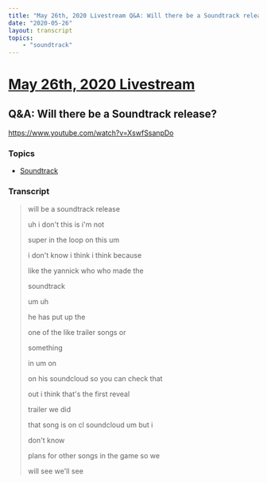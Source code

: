 ```yaml
---
title: "May 26th, 2020 Livestream Q&A: Will there be a Soundtrack release?"
date: "2020-05-26"
layout: transcript
topics:
    - "soundtrack"
---
```

# [May 26th, 2020 Livestream](../2020-05-26.md)
## Q&A: Will there be a Soundtrack release?
https://www.youtube.com/watch?v=XswfSsanpDo

### Topics
* [Soundtrack](../topics/soundtrack.md)

### Transcript

> will be a soundtrack release
> 
> uh i don't this is i'm not
> 
> super in the loop on this um
> 
> i don't know i think i think because
> 
> like the yannick who who made the
> 
> soundtrack
> 
> um uh
> 
> he has put up the
> 
> one of the like trailer songs or
> 
> something
> 
> in um on
> 
> on his soundcloud so you can check that
> 
> out i think that's the first reveal
> 
> trailer we did
> 
> that song is on cl soundcloud um but i
> 
> don't know
> 
> plans for other songs in the game so we
> 
> will see we'll see
> 
